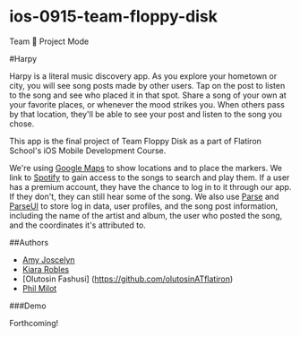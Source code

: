 # ios-0915-team-floppy-disk
Team :floppy_disk: Project Mode

#Harpy

Harpy is a literal music discovery app.  As you explore your hometown or city, you will see song posts made by other users.  Tap on the post to listen to the song and see who placed it in that spot.  Share a song of your own at your favorite places, or whenever the mood strikes you.  When others pass by that location, they'll be able to see your post and listen to the song you chose.

This app is the final project of Team Floppy Disk as a part of Flatiron School's iOS Mobile Development Course.

We're using [Google Maps](https://developers.google.com/maps/documentation/ios-sdk/?hl=en) to show locations and to place the markers.  We link to [Spotify](https://developer.spotify.com/) to gain access to the songs to search and play them.  If a user has a premium account, they have the chance to log in to it through our app.  If they don't, they can still hear some of the song.  We also use [Parse](https://parse.com/) and [ParseUI](https://github.com/ParsePlatform/ParseUI-iOS) to store log in data, user profiles, and the song post information, including the name of the artist and album, the user who posted the song, and the coordinates it's attributed to.

##Authors

* [Amy Joscelyn](https://github.com/amyjoscelyn)
* [Kiara Robles](https://github.com/kiaraRobles)
* [Olutosin Fashusi] (https://github.com/olutosinATflatiron)
* [Phil Milot](https://github.com/milot31)

###Demo

Forthcoming!
